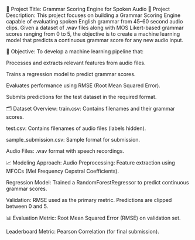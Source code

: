 🧠 Project Title: Grammar Scoring Engine for Spoken Audio
📌 Project Description:
This project focuses on building a Grammar Scoring Engine capable of evaluating spoken English grammar from 45–60 second audio clips. Given a dataset of .wav files along with MOS Likert-based grammar scores ranging from 0 to 5, the objective is to create a machine learning model that predicts a continuous grammar score for any new audio input.

🎯 Objective:
To develop a machine learning pipeline that:

Processes and extracts relevant features from audio files.

Trains a regression model to predict grammar scores.

Evaluates performance using RMSE (Root Mean Squared Error).

Submits predictions for the test dataset in the required format.

🗂️ Dataset Overview:
train.csv: Contains filenames and their grammar scores.

test.csv: Contains filenames of audio files (labels hidden).

sample_submission.csv: Sample format for submission.

Audio Files: .wav format with speech recordings.

📈 Modeling Approach:
Audio Preprocessing: Feature extraction using MFCCs (Mel Frequency Cepstral Coefficients).

Regression Model: Trained a RandomForestRegressor to predict continuous grammar scores.

Validation: RMSE used as the primary metric. Predictions are clipped between 0 and 5.

📊 Evaluation Metric:
Root Mean Squared Error (RMSE) on validation set.

Leaderboard Metric: Pearson Correlation (for final submission).
